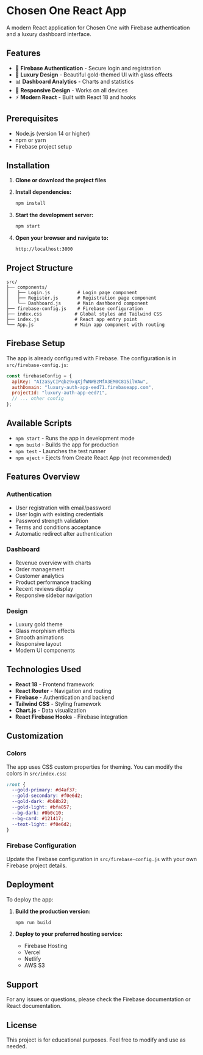 # Chosen One React App

A modern React application for Chosen One with Firebase authentication and a luxury dashboard interface.

## Features

- 🔐 **Firebase Authentication** - Secure login and registration
- 🎨 **Luxury Design** - Beautiful gold-themed UI with glass effects
- 📊 **Dashboard Analytics** - Charts and statistics
- 📱 **Responsive Design** - Works on all devices
- ⚡ **Modern React** - Built with React 18 and hooks

## Prerequisites

- Node.js (version 14 or higher)
- npm or yarn
- Firebase project setup

## Installation

1. **Clone or download the project files**

2. **Install dependencies:**
   ```bash
   npm install
   ```

3. **Start the development server:**
   ```bash
   npm start
   ```

4. **Open your browser and navigate to:**
   ```
   http://localhost:3000
   ```

## Project Structure

```
src/
├── components/
│   ├── Login.js          # Login page component
│   ├── Register.js       # Registration page component
│   └── Dashboard.js      # Main dashboard component
├── firebase-config.js    # Firebase configuration
├── index.css            # Global styles and Tailwind CSS
├── index.js             # React app entry point
└── App.js               # Main app component with routing
```

## Firebase Setup

The app is already configured with Firebase. The configuration is in `src/firebase-config.js`:

```javascript
const firebaseConfig = {
  apiKey: "AIzaSyCIPqbz9xqXjfWNWBzMfA3EM0C815ilWAw",
  authDomain: "luxury-auth-app-eed71.firebaseapp.com",
  projectId: "luxury-auth-app-eed71",
  // ... other config
};
```

## Available Scripts

- `npm start` - Runs the app in development mode
- `npm build` - Builds the app for production
- `npm test` - Launches the test runner
- `npm eject` - Ejects from Create React App (not recommended)

## Features Overview

### Authentication
- User registration with email/password
- User login with existing credentials
- Password strength validation
- Terms and conditions acceptance
- Automatic redirect after authentication

### Dashboard
- Revenue overview with charts
- Order management
- Customer analytics
- Product performance tracking
- Recent reviews display
- Responsive sidebar navigation

### Design
- Luxury gold theme
- Glass morphism effects
- Smooth animations
- Responsive layout
- Modern UI components

## Technologies Used

- **React 18** - Frontend framework
- **React Router** - Navigation and routing
- **Firebase** - Authentication and backend
- **Tailwind CSS** - Styling framework
- **Chart.js** - Data visualization
- **React Firebase Hooks** - Firebase integration

## Customization

### Colors
The app uses CSS custom properties for theming. You can modify the colors in `src/index.css`:

```css
:root {
  --gold-primary: #d4af37;
  --gold-secondary: #f0e6d2;
  --gold-dark: #b68b22;
  --gold-light: #bfa857;
  --bg-dark: #0b0c10;
  --bg-card: #121417;
  --text-light: #f0e6d2;
}
```

### Firebase Configuration
Update the Firebase configuration in `src/firebase-config.js` with your own Firebase project details.

## Deployment

To deploy the app:

1. **Build the production version:**
   ```bash
   npm run build
   ```

2. **Deploy to your preferred hosting service:**
   - Firebase Hosting
   - Vercel
   - Netlify
   - AWS S3

## Support

For any issues or questions, please check the Firebase documentation or React documentation.

## License

This project is for educational purposes. Feel free to modify and use as needed. 